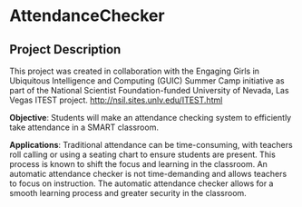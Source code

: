 # AttendanceChecker

## Project Description
This project was created in collaboration with the Engaging Girls in Ubiquitous Intelligence and Computing (GUIC) Summer Camp initiative as part of the National Scientist Foundation-funded University of Nevada, Las Vegas ITEST project. 
http://nsil.sites.unlv.edu/ITEST.html

**Objective**: Students will make an attendance checking system to efficiently take attendance in a
SMART classroom.

**Applications**: Traditional attendance can be time-consuming, with teachers roll calling or using
a seating chart to ensure students are present. This process is known to shift the focus and
learning in the classroom. An automatic attendance checker is not time-demanding and allows
teachers to focus on instruction. The automatic attendance checker allows for a smooth learning
process and greater security in the classroom.

